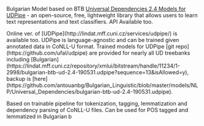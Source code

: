 Bulgarian Model based on BTB [Universal Dependencies 2.4 Models for UDPipe](https://lindat.mff.cuni.cz/repository/xmlui/handle/11234/1-2998) - an open-source, free, lightweight library that allows users to learn text representations and text classifiers. API Available too. 
<p>
Online ver. of [UDPipe](http://lindat.mff.cuni.cz/services/udpipe/) is available too. 
UDPipe is language-agnostic and can be trained given annotated data in CoNLL-U format. Trained models for UDPipe [git repo](https://github.com/ufal/udpipe) are provided for nearly all UD treebanks including [Bulgarian](https://lindat.mff.cuni.cz/repository/xmlui/bitstream/handle/11234/1-2998/bulgarian-btb-ud-2.4-190531.udpipe?sequence=13&isAllowed=y), backup is [here](https://github.com/antouanbg/Bulgarian_Linguistic/blob/master/models/NLP/Universal_Dependencies/bulgarian-btb-ud-2.4-190531.udpipe). </p>
Based on trainable pipeline for tokenization, tagging, lemmatization and dependency parsing of CoNLL-U files. Can be used for POS tagged and lemmatized in Bulgarian b 
